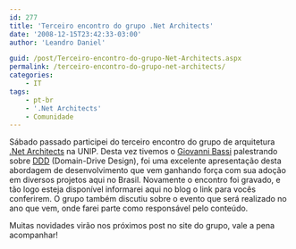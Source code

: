 ```yaml
---
id: 277
title: 'Terceiro encontro do grupo .Net Architects'
date: '2008-12-15T23:42:33-03:00'
author: 'Leandro Daniel'

guid: /post/Terceiro-encontro-do-grupo-Net-Architects.aspx
permalink: /terceiro-encontro-do-grupo-net-architects/
categories:
    - IT
tags:
    - pt-br
    - '.Net Architects'
    - Comunidade
---
```


Sábado passado participei do terceiro encontro do grupo de arquitetura [.Net Architects](http://www.dotnetarchitects.net/) na UNIP. Desta vez tivemos o [Giovanni Bassi](http://unplugged.giggio.net/) palestrando sobre [DDD](http://domaindrivendesign.org/books/index.html) (Domain-Drive Design), foi uma excelente apresentação desta abordagem de desenvolvimento que vem ganhando força com sua adoção em diversos projetos aqui no Brasil. Novamente o encontro foi gravado, e tão logo esteja disponível informarei aqui no blog o link para vocês conferirem. O grupo também discutiu sobre o evento que será realizado no ano que vem, onde farei parte como responsável pelo conteúdo.

Muitas novidades virão nos próximos post no site do grupo, vale a pena acompanhar!
